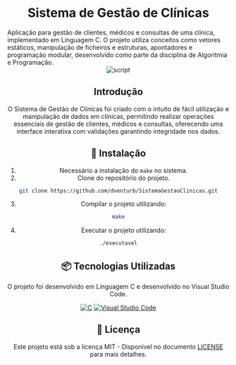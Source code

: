  <h1 align="center">Sistema de Gestão de Clínicas</h1>
Aplicação para gestão de clientes, médicos e consultas de uma clínica, implementado em Linguagem C. O projeto utiliza conceitos como vetores estáticos, manipulação de ficheiros e estruturas, apontadores e programação modular, desenvolvido como parte da disciplina de Algoritmia e Programação.<br>

<div align="center" style="text-align: center">
<img src="https://i.imgur.com/cCbTDD9.gif" alt="script">
<div style="text-align: center;">

## Introdução 
O Sistema de Gestão de Clínicas foi criado com o intuito de fácil utilização e manipulação de dados em clínicas, permitindo realizar operações essenciais de gestão de clientes, médicos e consultas, oferecendo uma interface interativa com validações garantindo integridade nos dados.

## 🔨 Instalação
1. Necessário a instalação do ```make``` no sistema.
2. Clone do repositório do projeto.
```bash
git clone https://github.com/dventurb/SistemaGestaoClinicas.git
```
3. Compilar o projeto utilizando:
```bash
make
```
4. Executar o projeto utilizando:
```bash
./executavel
```

## 📦 Tecnologias Utilizadas
O projeto foi desenvolvido em Linguagem C e desenvolvido no Visual Studio Code.

[![C](https://img.shields.io/badge/C-00599C?logo=c&logoColor=white)](#)
[![Visual Studio Code](https://custom-icon-badges.demolab.com/badge/Visual%20Studio%20Code-0078d7.svg?logo=vsc&logoColor=white)](#)

## 📄 Licença
Este projeto está sob a licença MIT - Disponível no documento [LICENSE](./LICENSE) para mais detalhes.
